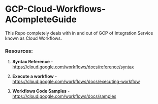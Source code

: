 # GCP-Cloud-Workflows-ACompleteGuide

This Repo completely deals with in and out of GCP of Integration Service known as Cloud Workflows.







### Resources:

1. **Syntax Reference** - https://cloud.google.com/workflows/docs/reference/syntax

2. **Execute a workflow** - https://cloud.google.com/workflows/docs/executing-workflow

3. **Workflows Code Samples** - https://cloud.google.com/workflows/docs/samples
